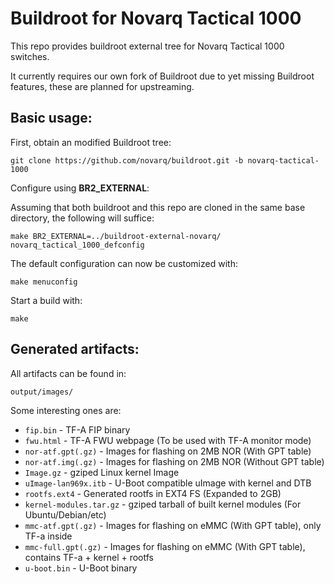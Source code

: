 Buildroot for Novarq Tactical 1000
==================================

This repo provides buildroot external tree for Novarq Tactical 1000 switches.

It currently requires our own fork of Buildroot due to yet missing Buildroot
features, these are planned for upstreaming.

Basic usage:
------------

First, obtain an modified Buildroot tree:

	git clone https://github.com/novarq/buildroot.git -b novarq-tactical-1000

Configure using **BR2_EXTERNAL**:

Assuming that both buildroot and this repo are
cloned in the same base directory, the following will suffice:

	make BR2_EXTERNAL=../buildroot-external-novarq/ novarq_tactical_1000_defconfig

The default configuration can now be customized with:

	make menuconfig

Start a build with:

	make

Generated artifacts:
--------------------

All artifacts can be found in:

	output/images/

Some interesting ones are:
* `fip.bin` - TF-A FIP binary
* `fwu.html` - TF-A FWU webpage (To be used with TF-A monitor mode)
* `nor-atf.gpt(.gz)` - Images for flashing on 2MB NOR (With GPT table)
* `nor-atf.img(.gz)` - Images for flashing on 2MB NOR (Without GPT table)
* `Image.gz` - gziped Linux kernel Image
* `uImage-lan969x.itb` - U-Boot compatible uImage with kernel and DTB
* `rootfs.ext4` - Generated rootfs in EXT4 FS (Expanded to 2GB)
* `kernel-modules.tar.gz` - gziped tarball of built kernel modules (For Ubuntu/Debian/etc)
* `mmc-atf.gpt(.gz)` - Images for flashing on eMMC (With GPT table), only TF-a inside
* `mmc-full.gpt(.gz)` - Images for flashing on eMMC (With GPT table), contains TF-a + kernel + rootfs
* `u-boot.bin` - U-Boot binary
